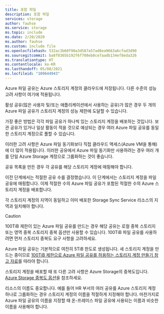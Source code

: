 ```yaml
---
title: 포함 파일
description: 포함 파일
services: storage
author: fauhse
ms.service: storage
ms.topic: include
ms.date: 2/20/2020
ms.author: fauhse
ms.custom: include file
ms.openlocfilehash: 532ac3b60f90a3d587a57ad8ea9663a6cfad3d90
ms.sourcegitcommit: ba8f0365b192f6f708eb8ce7aadb134ef8eda326
ms.translationtype: HT
ms.contentlocale: ko-KR
ms.lasthandoff: 05/08/2021
ms.locfileid: "109644943"
---
```

Azure 파일 공유는 Azure 스토리지 계정의 클라우드에 저장됩니다.
다른 수준의 성능 고려 사항이 여기에 적용됩니다.

활성 공유(많은 사용자 및/또는 애플리케이션에서 사용하는 공유)가 많은 경우 두 개의 Azure 파일 공유가 스토리지 계정의 성능 제한에 도달할 수 있습니다.

가장 좋은 방법은 각각 파일 공유가 하나씩 있는 스토리지 계정을 배포하는 것입니다.
보관 공유가 있거나 일상 활동이 적을 것으로 예상되는 경우 여러 Azure 파일 공유를 동일한 스토리지 계정으로 풀할 수 있습니다.

이러한 고려 사항은 Azure 파일 동기화보다 직접 클라우드 액세스(Azure VM을 통해)에 더 많이 적용됩니다. 이러한 공유에서 Azure 파일 동기화만 사용하려는 경우 여러 개를 단일 Azure Storage 계정으로 그룹화하는 것이 좋습니다.

공유 목록을 만든 경우 각 공유를 해당 스토리지 계정에 매핑해야 합니다.

이전 단계에서는 적절한 공유 수를 결정했습니다. 이 단계에서는 스토리지 계정을 파일 공유에 매핑합니다. 이제 적절한 수의 Azure 파일 공유가 포함된 적절한 수의 Azure 스토리지 계정을 배포합니다.

각 스토리지 계정의 지역이 동일하고 이미 배포한 Storage Sync Service 리소스의 지역과 일치해야 합니다.

> [!CAUTION]
> 100TiB 제한이 있는 Azure 파일 공유를 만드는 경우 해당 공유는 로컬 중복 스토리지 또는 영역 중복 스토리지 중복 옵션만 사용할 수 있습니다. 100TiB 파일 공유를 사용하려면 먼저 스토리지 중복도 요구 사항을 고려하세요.

Azure 파일 공유는 기본적으로 여전히 5TiB 한도로 생성됩니다. 새 스토리지 계정을 만드는 중이므로 [100TiB 제한으로 Azure 파일 공유를 허용하는 스토리지 계정 만들기 참고 자료](../articles/storage/files/storage-files-how-to-create-large-file-share.md)를 따라야 합니다.

스토리지 계정을 배포할 때 또 다른 고려 사항은 Azure Storage의 중복도입니다. [Azure Storage 중복도 옵션](../articles/storage/common/storage-redundancy.md)을 참조하세요.

리소스의 이름도 중요합니다. 예를 들어 HR 부서의 여러 공유를 Azure 스토리지 계정 하나로 그룹화하는 경우 스토리지 계정의 이름을 적절하게 지정해야 합니다. 마찬가지로 Azure 파일 공유의 이름을 지정할 때 온-프레미스 파일 공유에 사용되는 이름과 비슷한 이름을 사용해야 합니다.